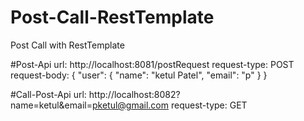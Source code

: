 # Post-Call-RestTemplate
Post Call with RestTemplate


#Post-Api
url: http://localhost:8081/postRequest 
request-type: POST
request-body: 
  {
    "user": {
        "name": "ketul Patel",
        "email": "p"
    }
  }



#Call-Post-Api
url: http://localhost:8082?name=ketul&email=pketul@gmail.com
request-type: GET
